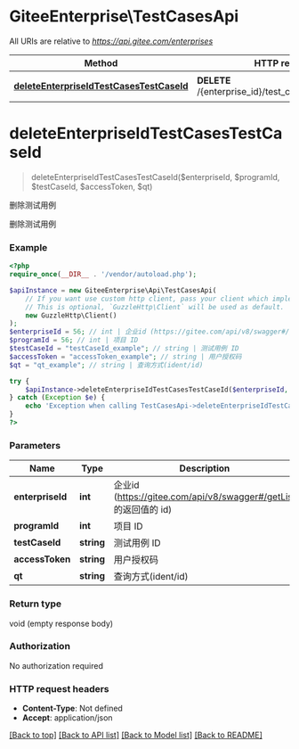 # GiteeEnterprise\TestCasesApi

All URIs are relative to *https://api.gitee.com/enterprises*

Method | HTTP request | Description
------------- | ------------- | -------------
[**deleteEnterpriseIdTestCasesTestCaseId**](TestCasesApi.md#deleteEnterpriseIdTestCasesTestCaseId) | **DELETE** /{enterprise_id}/test_cases/{test_case_id} | 删除测试用例


# **deleteEnterpriseIdTestCasesTestCaseId**
> deleteEnterpriseIdTestCasesTestCaseId($enterpriseId, $programId, $testCaseId, $accessToken, $qt)

删除测试用例

删除测试用例

### Example
```php
<?php
require_once(__DIR__ . '/vendor/autoload.php');

$apiInstance = new GiteeEnterprise\Api\TestCasesApi(
    // If you want use custom http client, pass your client which implements `GuzzleHttp\ClientInterface`.
    // This is optional, `GuzzleHttp\Client` will be used as default.
    new GuzzleHttp\Client()
);
$enterpriseId = 56; // int | 企业id (https://gitee.com/api/v8/swagger#/getList 的返回值的 id)
$programId = 56; // int | 项目 ID
$testCaseId = "testCaseId_example"; // string | 测试用例 ID
$accessToken = "accessToken_example"; // string | 用户授权码
$qt = "qt_example"; // string | 查询方式(ident/id)

try {
    $apiInstance->deleteEnterpriseIdTestCasesTestCaseId($enterpriseId, $programId, $testCaseId, $accessToken, $qt);
} catch (Exception $e) {
    echo 'Exception when calling TestCasesApi->deleteEnterpriseIdTestCasesTestCaseId: ', $e->getMessage(), PHP_EOL;
}
?>
```

### Parameters

Name | Type | Description  | Notes
------------- | ------------- | ------------- | -------------
 **enterpriseId** | **int**| 企业id (https://gitee.com/api/v8/swagger#/getList 的返回值的 id) |
 **programId** | **int**| 项目 ID |
 **testCaseId** | **string**| 测试用例 ID |
 **accessToken** | **string**| 用户授权码 | [optional]
 **qt** | **string**| 查询方式(ident/id) | [optional]

### Return type

void (empty response body)

### Authorization

No authorization required

### HTTP request headers

 - **Content-Type**: Not defined
 - **Accept**: application/json

[[Back to top]](#) [[Back to API list]](../../README.md#documentation-for-api-endpoints) [[Back to Model list]](../../README.md#documentation-for-models) [[Back to README]](../../README.md)


